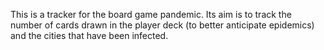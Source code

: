 This is a tracker for the board game pandemic. 
Its aim is to track the number of cards drawn in the player deck (to better anticipate epidemics) and the cities that have been infected.
